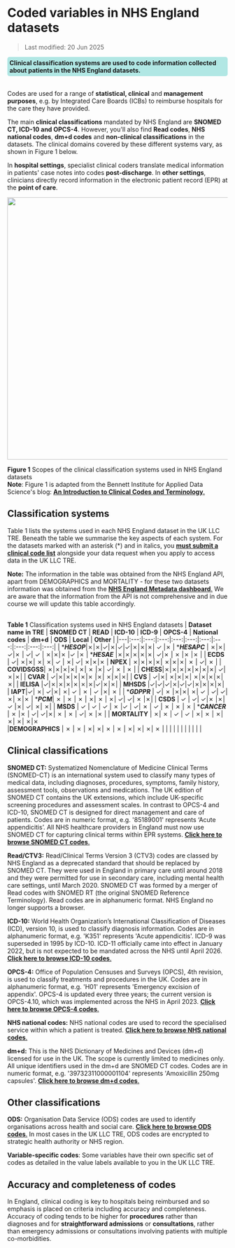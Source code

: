 # Coded variables in NHS England datasets
>Last modified: 20 Jun 2025
<div style="background-color: rgba(0, 178, 169, 0.3); padding: 5px; border-radius: 5px;"><strong>Clinical classification systems are used to code information collected about patients in the NHS England datasets.</strong></div>  
<br>

Codes are used for a range of **statistical, clinical** and **management purposes**, e.g. by Integrated Care Boards (ICBs) to reimburse hospitals for the care they have provided.

The main **clinical classifications** mandated by NHS England are **SNOMED CT, ICD-10 and OPCS-4**. However, you'll also find **Read codes**, **NHS national codes**, **dm+d codes** and **non-clinical classifications** in the datasets. The clinical domains covered by these different systems vary, as shown in Figure 1 below.  

In **hospital settings**, specialist clinical coders translate medical information in patients' case notes into codes **post-discharge**. In **other settings**, clinicians directly record information in the electronic patient record (EPR) at the **point of care**.  

<img src= "../../../images/Coding_Figure1_domains.jpg" width="600">


**Figure 1** Scopes of the clinical classification systems used in NHS England datasets  
**Note**: Figure 1 is adapted from the Bennett Institute for Applied Data Science's blog: [**An Introduction to Clinical Codes and Terminology**.](https://www.bennett.ox.ac.uk/blog/2023/06/an-introduction-to-clinical-codes-and-terminology-systems/)
## Classification systems

Table 1 lists the systems used in each NHS England dataset in the UK LLC TRE. Beneath the table we summarise the key aspects of each system. For the datasets marked with an asterisk (*) and in italics, you [**must submit a clinical code list**](../Coding/codelists.md) alongside your data request when you apply to access data in the UK LLC TRE. 

**Note:** The information in the table was obtained from the NHS England API, apart from DEMOGRAPHICS and MORTALITY - for these two datasets information was obtained from the [**NHS England Metadata dashboard**.](https://digital.nhs.uk/services/data-access-request-service-dars/dars-products-and-services/metadata-dashboard) We are aware that the information from the API is not comprehensive and in due course we will update this table accordingly.  

  \
**Table 1** Classification systems used in NHS England datasets
| **Dataset name in TRE** | **SNOMED CT** | **READ** | **ICD-10** | **ICD-9** | **OPCS-4** | **National codes** | **dm+d** | **ODS** | **Local** | **Other** |
|---|:---:|:---:|:---:|:---:|:---:|:---:|:---:|:---:|:---:|:---:|
| ****HESOP***|&cross;|&cross;|&check;|&cross;|&check;|&check;|&cross;|&cross;|&cross;| &check; |&cross;
| ****HESAPC*** | &cross;|&cross;| &check;|&cross; | &check;| &check; | &cross;|&cross;|&cross; |&check; |&cross;
| ****HESAE*** |&cross;|&cross;|&cross;|&cross;|&cross;| &check;|&cross; | &cross; |&cross; |&cross; |
| **ECDS** | &check;| &cross;|&cross;| &cross;| &cross;| &check; | &cross;| &check;| &cross;|&cross;|&cross;
| **NPEX** | &cross;|&cross;|&cross;|&cross;| &cross;|&cross;|&cross;| &cross; | &check;|    &cross;       |
| **COVIDSGSS**| &cross;|&cross;|&cross;|&cross;| &cross;| &cross; |&cross;| &check;| &cross; |   &cross; |
| **CHESS**|&cross;|&cross;|&cross;|&cross;|&cross;|&cross;|&cross;| &check;|&cross;|&cross;|
| **CVAR** | &check;|&cross;|&cross;|&cross;|&cross;|&cross;  |&cross;| &cross;|&cross;|&cross;|
| **CVS** | &check;|&cross;| &cross;|&cross;|&cross;| &cross;|&cross;|&cross;|&cross;|&cross;|
| **IELISA** |&check;|&cross;|&cross;|&cross;|&cross;|&cross;|&cross;|&check;|&cross;|&cross;|
| **MHSDS** |&check;|&check;|&check;|&cross;|&check;|&check;|&cross;|&cross;|&cross;|&cross;|
| **IAPT**|&check;| &cross;| &check;|&cross;| &cross;| &check; | &cross; | &check; |&cross;| &cross; |
| ****GDPPR***  | &check;| &cross; |&cross;|&cross;| &cross;| &check; | &check;| &check;|&cross;| &cross;|&cross;
| ****PCM***| &cross; | &cross; | &cross; | &cross;| &cross; |  &cross;| &check;| &check;|  &cross; |&cross;|
| **CSDS**  | &check; | &check;| &check;|&cross; |&cross;| &check; |&cross;| &check;| &cross;| &cross;|
| **MSDS** | &check; | &check; | &check; | &cross; |&check; | &check;| &cross; | &check; |  &cross; | &cross; | &cross;
| ****CANCER*** | &cross; |&cross; | &check;| &check;|&cross;| &cross; | &cross; | &check;| &cross; |&cross; |
| **MORTALITY** |  &cross;| &cross; | &check; | &check; | &cross;| &cross; | &cross;| &cross;| &cross;| &cross;|&cross;  
|**DEMOGRAPHICS** |  &cross; | &cross; | &cross;| &cross;| &cross; | &cross; | &cross;| &cross;| &cross;| &cross; |
|  |  |  |  |  |  |  |  |   |


 ## Clinical classifications
**SNOMED CT:**  Systematized Nomenclature of Medicine Clinical Terms (SNOMED-CT) is an international system used to classify many types of medical data, including diagnoses, procedures, symptoms, family history, assessment tools, observations and medications. The UK edition of SNOMED CT contains the UK extensions, which include UK-specific screening procedures and assessment scales. In contrast to OPCS-4 and ICD-10, SNOMED CT is designed for direct management and care of patients. Codes are in numeric format, e.g. '85189001' represents ‘Acute appendicitis’. All NHS healthcare providers in England must now use SNOMED CT for capturing clinical terms within EPR systems. [**Click here to browse SNOMED CT codes**.](https://termbrowser.nhs.uk/?)  

**Read/CTV3:** Read/Clinical Terms Version 3 (CTV3) codes are classed by NHS England as a deprecated standard that should be replaced by SNOMED CT. They were used in England in primary care until around 2018 and they were permitted for use in secondary care, including mental health care settings, until March 2020. SNOMED CT was formed by a merger of Read codes with SNOMED RT (the original SNOMED Reference Terminology). Read codes are in alphanumeric format. NHS England no longer supports a browser.   

**ICD-10:** World Health Organization’s International Classification of Diseases (ICD), version 10, is used to classify diagnosis information. Codes are in alphanumeric format, e.g. 'K351' represents 'Acute appendicitis'. ICD-9 was superseded in 1995 by ICD-10. ICD-11 officially came into effect in January 2022, but is not expected to be mandated across the NHS until April 2026. [**Click here to browse ICD-10 codes**.](https://classbrowser.nhs.uk/#/)  

**OPCS-4:** Office of Population Censuses and Surveys (OPCS), 4th revision, is used to classify treatments and procedures in the UK. Codes are in alphanumeric format, e.g. 'H01' represents 'Emergency excision of appendix'. OPCS-4 is updated every three years; the current version is OPCS-4.10, which was implemented across the NHS in April 2023. [**Click here to browse OPCS-4 codes**.](https://classbrowser.nhs.uk/#/)

**NHS national codes:**
NHS national codes are used to record the specialised service within which a patient is treated. [**Click here to browse NHS national codes**.](https://www.datadictionary.nhs.uk/supporting_information/main_specialty_and_treatment_function_codes_table.html)

**dm+d:** This is the NHS Dictionary of Medicines and Devices (dm+d) licensed for use in the UK. The scope is currently limited to medicines only. All unique identifiers used in the dm+d are SNOMED CT codes. Codes are in numeric format, e.g. '39732311000001104' represents 'Amoxicillin 250mg capsules'. [**Click here to browse dm+d codes**.](https://dmd-browser.nhsbsa.nhs.uk/code-lookup)

## Other classifications


**ODS:** Organisation Data Service (ODS) codes are used to identify organisations across health and social care. [**Click here to browse ODS codes**.](https://odsportal.digital.nhs.uk/Organisation/Search) In most cases in the UK LLC TRE, ODS codes are encrypted to strategic health authority or NHS region.   

**Variable-specific codes**: Some variables have their own specific set of codes as detailed in the value labels available to you in the UK LLC TRE.

## Accuracy and completeness of codes
In England, clinical coding is key to hospitals being reimbursed and so emphasis is placed on criteria including accuracy and completeness. Accuracy of coding tends to be higher for **procedures** rather than diagnoses and for **straightforward admissions** or **consultations**, rather than emergency admissions or consultations involving patients with multiple co-morbidities.

